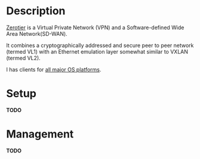# Description

[Zerotier](https://zerotier.com/) is a Virtual Private Network (VPN) and a Software-defined Wide Area Network(SD-WAN).

It combines a cryptographically addressed and secure peer to peer network (termed VL1) with an Ethernet emulation layer somewhat similar to VXLAN (termed VL2).

I has clients for [all major OS platforms](https://zerotier.com/download/).

# Setup

__TODO__

# Management

__TODO__
